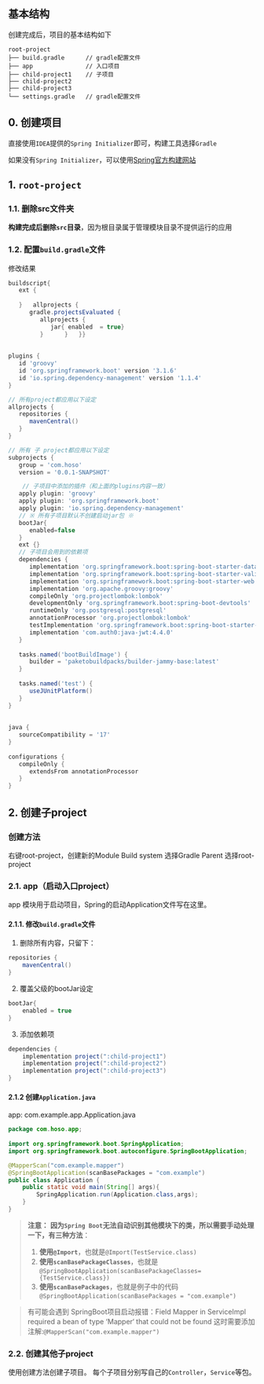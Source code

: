 
## 基本结构

创建完成后，项目的基本结构如下
```text
root-project
├── build.gradle      // gradle配置文件
├── app               // 入口项目
├── child-project1    // 子项目
├── child-project2
├── child-project3
└── settings.gradle   // gradle配置文件
```

## 0. 创建项目

直接使用`IDEA`提供的`Spring Initializer`即可，构建工具选择`Gradle`

如果没有`Spring Initializer`，可以使用[Spring官方构建网站](https://start.spring.io/)
## 1. `root-project`

### 1.1. 删除src文件夹

**构建完成后删除`src`目录**，因为根目录属于管理模块目录不提供运行的应用

### 1.2. 配置`build.gradle`文件 

修改结果
```groovy
buildscript{  
   ext {  
  
   }   allprojects {  
      gradle.projectsEvaluated {  
         allprojects {  
            jar{ enabled  = true}  
         }      }   }}  
  
  
plugins {  
   id 'groovy'  
   id 'org.springframework.boot' version '3.1.6'  
   id 'io.spring.dependency-management' version '1.1.4'  
}  

// 所有project都应用以下设定
allprojects {  
   repositories {  
      mavenCentral()  
   }  
}  

// 所有 子 project都应用以下设定
subprojects {  
   group = 'com.hoso'  
   version = '0.0.1-SNAPSHOT'  

	// 子项目中添加的插件（和上面的plugins内容一致）
   apply plugin: 'groovy'  
   apply plugin: 'org.springframework.boot'  
   apply plugin: 'io.spring.dependency-management' 
   // ※ 所有子项目默认不创建启动jar包 ※
   bootJar{  
      enabled=false  
   }  
   ext {}  
   // 子项目会用到的依赖项
   dependencies {  
      implementation 'org.springframework.boot:spring-boot-starter-data-jpa'  
      implementation 'org.springframework.boot:spring-boot-starter-validation'  
      implementation 'org.springframework.boot:spring-boot-starter-web'  
      implementation 'org.apache.groovy:groovy'  
      compileOnly 'org.projectlombok:lombok'  
      developmentOnly 'org.springframework.boot:spring-boot-devtools'  
      runtimeOnly 'org.postgresql:postgresql'  
      annotationProcessor 'org.projectlombok:lombok'  
      testImplementation 'org.springframework.boot:spring-boot-starter-test'  
      implementation 'com.auth0:java-jwt:4.4.0'  
   }  
  
   tasks.named('bootBuildImage') {  
      builder = 'paketobuildpacks/builder-jammy-base:latest'  
   }  
  
   tasks.named('test') {  
      useJUnitPlatform()  
   }  
}  
  
  
java {  
   sourceCompatibility = '17'  
}  
  
configurations {  
   compileOnly {  
      extendsFrom annotationProcessor  
   }  
}
```


## 2. 创建子project

### 创建方法
右键root-project，创建新的Module
Build system 选择Gradle
Parent 选择root-project

### 2.1. app（启动入口project）

app 模块用于启动项目，Spring的启动Application文件写在这里。

#### 2.1.1. 修改`build.gradle`文件

1. 删除所有内容，只留下：
```groovy
repositories {  
    mavenCentral()  
}
```

2. 覆盖父级的bootJar设定
```groovy
bootJar{  
    enabled = true  
}
```

3. 添加依赖项
```groovy
dependencies {  
    implementation project(":child-project1")  
	implementation project(":child-project2")  
	implementation project(":child-project3")  
}
```

#### 2.1.2 创建`Application.java`
app: com.example.app.Application.java
```java
package com.hoso.app;  
  
import org.springframework.boot.SpringApplication;  
import org.springframework.boot.autoconfigure.SpringBootApplication;  

@MapperScan("com.example.mapper")
@SpringBootApplication(scanBasePackages = "com.example")  
public class Application {  
    public static void main(String[] args){  
        SpringApplication.run(Application.class,args);  
    }  
}
```

>**注意：**
>**因为`Spring Boot`无法自动识别其他模块下的类，所以需要手动处理一下，有三种方法**：
>1. **使用`@Import`**，也就是`@Import(TestService.class)`
>2. **使用`scanBasePackageClasses`**，也就是
>`@SpringBootApplication(scanBasePackageClasses={TestService.class})`
>3. **使用`scanBasePackages`**，也就是例子中的代码`@SpringBootApplication(scanBasePackages = "com.example")`

>有可能会遇到 SpringBoot项目启动报错：Field Mapper in ServiceImpl required a bean of type ‘Mapper‘ that could not be found
>这时需要添加注解:`@MapperScan("com.example.mapper")`

### 2.2. 创建其他子project

使用创建方法创建子项目。
每个子项目分别写自己的`Controller`，`Service`等包。

